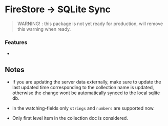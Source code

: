 # FireStore -> SQLite Sync

> WARNING! : this package is not yet ready for production, will remove this warning when ready.

### Features

-

## Notes

- If you are updating the server data externally, make sure to update the last updated time corresponding to the collection name is updated, otherwise the change wont be automatically synced to the local sqlite db.

- in the watching-fields only `strings` and `numbers` are supported now.

- Only first level item in the collection doc is considered.
